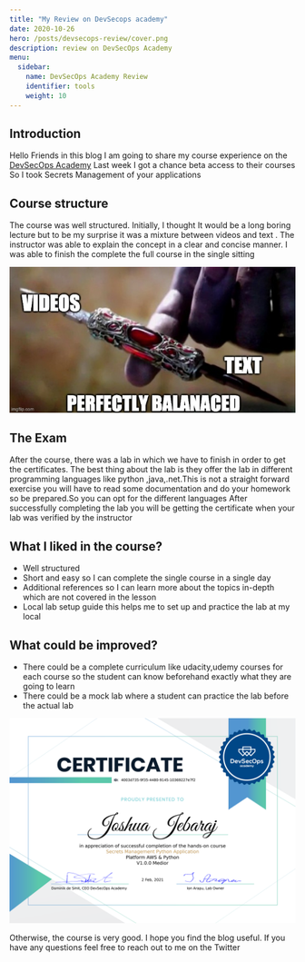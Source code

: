 ```yaml
---
title: "My Review on DevSecops academy"
date: 2020-10-26
hero: /posts/devsecops-review/cover.png
description: review on DevSecOps Academy
menu:
  sidebar:
    name: DevSecOps Academy Review
    identifier: tools
    weight: 10
---
```

## Introduction 

Hello Friends in this blog I am going to share my course experience on the [DevSecOps Academy](https://app.devsecops-academy.com/) Last week I got a chance beta access to their courses So I took Secrets Management of your applications

## Course structure
The course was well structured. Initially, I thought It would be a long boring lecture but to be my surprise it was a mixture between videos and text . The instructor was able to explain the concept in a clear and concise manner. I was able to finish the complete the full course in the single sitting

![meme](meme.png)

## The Exam
After the course, there was a lab in which we have to finish in order to get the certificates. The best thing about the lab is they offer the lab in different programming languages like python ,java,.net.This is not a straight forward exercise you will have to read some documentation and do your homework so be prepared.So you can opt for the different languages After successfully completing the lab you will be getting the certificate when your lab was verified by the instructor

## What I liked in the course?
- Well structured
- Short and easy so I can complete the single course in a single day
- Additional references so I can learn more about the topics in-depth which are not covered in the lesson
- Local lab setup guide this helps me to set up and practice the lab at my local 
  
## What could be improved?
- There could be a complete curriculum like udacity,udemy courses for each course so the student can know beforehand exactly what they are going to learn
- There could be a mock lab where a student can practice the lab before the actual lab

![cert](certificate.png)

Otherwise, the course is very good. I hope you find the blog useful. If you have any questions feel free to reach out to me on the Twitter